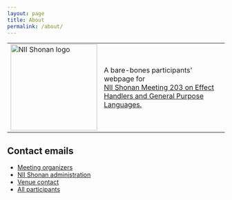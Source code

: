 ```yaml
---
layout: page
title: About
permalink: /about/
---
```


<table style="border:none;">
  <tr style="border:none;">
    <td style="border:none;"><img src="https://shonan.nii.ac.jp/_libs/images/common/shonan_meeting_logo.svg" alt="NII Shonan logo" width="200"></td>
    <td style="border:none;">
    A bare-bones participants' webpage for
    <a href="https://shonan.nii.ac.jp/seminars/203/">
      <div style="height:100%;width:100%">
        NII Shonan Meeting 203 on Effect Handlers and General Purpose Languages.
      </div>
    </a>
    </td>
  </tr>
</table>

## Contact emails

- [Meeting organizers](mailto:jonathan.brachthaeuser@uni-tuebingen.de,cong@c.titech.ac.jp,jeremy.gibbons@cs.ox.ac.uk)
- [NII Shonan administration](shonan@nii.ac.jp)
- [Venue contact](mailto:shonan-meeting2@shonan-village.co.jp)
- [All participants](shonan_meeting_203@nii.ac.jp)
